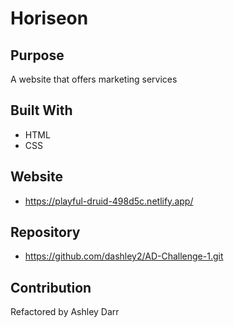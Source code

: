 # Horiseon
## Purpose
A website that offers marketing services

## Built With
* HTML
* CSS

## Website
* https://playful-druid-498d5c.netlify.app/

## Repository
* https://github.com/dashley2/AD-Challenge-1.git 
## Contribution
Refactored by Ashley Darr